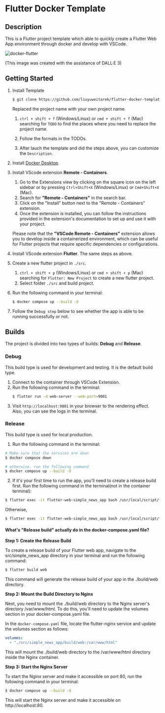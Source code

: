 # Flutter Docker Template
## Description
This is a Flutter project template which able to quickly create a Flutter Web App environment through docker and develop with VSCode.

![docker-flutter](https://github.com/liuyuweitarek/flutter-docker-template/assets/54787524/eec8d154-0d2e-4c80-94b9-3448e21a7b6e)

(This image was created with the assistance of DALL·E 3)

## Getting Started

1. Install Template

    ```bash
    $ git clone https://github.com/liuyuweitarek/flutter-docker-template.git
    ```
    
    Replaced the project name with your own project name.

    1. `ctrl + shift + f` (Windows/Linux) or `cmd + shift + f` (Mac) searching for `TODO` to find the places where you need to replace the project name.

    2. Follow the formats in the TODOs.

    3. After lauch the template and did the steps above, you can customize the `Description`.

2. Install [Docker Desktop](https://www.docker.com/products/docker-desktop/).

3. Install VScode extension **Remote - Containers**.
    1. Go to the Extensions view by clicking on the square icon on the left sidebar or by pressing `Ctrl+Shift+X` (Windows/Linux) or `Cmd+Shift+X` (Mac).
    2. Search for **"Remote - Containers"** in the search bar.
    3. Click on the "Install" button next to the "Remote - Containers" extension.
    4. Once the extension is installed, you can follow the instructions provided in the extension's documentation to set up and use it with your project.
    
    Please note that the **"VSCode Remote - Containers"** extension allows you to develop inside a containerized environment, which can be useful for Flutter projects that require specific dependencies or configurations.

4. Install VScode extension **Flutter**. The same steps as above.
5. Create a new flutter project in `./src`.
    1. `ctrl + shift + p` (Windows/Linux) or `cmd + shift + p` (Mac) searching for `Flutter: New Project` to create a new flutter project.
    2. Select folder `./src` and build project.
6. Run the following command in your terminal:
    ```bash
    $ docker compose up --build -d
    ```
7. Follow the `Debug step` below to see whether the app is able to be running successfully or not.

## Builds
The project is divided into two types of builds: **Debug** and **Release**.

### Debug

This build type is used for development and testing. It is the default build type.

1. Connect to the container through VSCode Extension.
2. Run the following command in the terminal:
    ```bash
    $ flutter run -d web-server --web-port=9001
    ```
3. Visit `http://localhost:9001` in your browser to the rendering effect. Also, you can see the logs in the terminal.

### Release
This build type is used for local production.

1. Run the following command in the terminal:
```bash
# Make sure that the services are down
$ docker compose down

# otherwise, run the following command
$ docker compose up --build -d
```

2. If it's your first time to run the app, you'll need to create a release build first.
Run the following command in the terminal(not in the container terminal):

```bash
$ flutter exec -it flutter-web-simple_news_app bash /usr/local/script/flutter-web-init.sh
```

Otherwise,

```bash
$ flutter exec -it flutter-web-simple_news_app bash /usr/local/script/flutter-web-build.sh
```

#### What's "Release build" actually do in the docker-compose.yaml file?

**Step 1: Create the Release Build**

To create a release build of your Flutter web app, navigate to the src/simple_news_app directory in your terminal and run the following command:

```bash
$ flutter build web
```

This command will generate the release build of your app in the ./build/web directory.

**Step 2: Mount the Build Directory to Nginx**

Next, you need to mount the ./build/web directory to the Nginx server's directory /var/www/html. To do this, you'll need to update the volumes section in your docker-compose.yaml file.

In the `docker-compose.yaml` file, locate the flutter-nginx service and update the volumes section as follows:

```yaml
volumes:
  - "./src/simple_news_app/build/web:/var/www/html"
```

This will mount the ./build/web directory to the /var/www/html directory inside the Nginx container.

**Step 3: Start the Nginx Server**

To start the Nginx server and make it accessible on port 80, run the following command in your terminal:

```bash
$ docker compose up --build -d
```

This will start the Nginx server and make it accessible on http://localhost:80.
